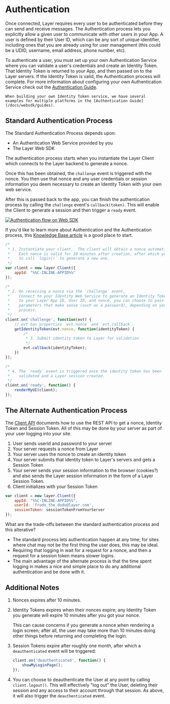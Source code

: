# Authentication

Once connected, Layer requires every user to be authenticated before they can send and receive messages. The Authentication process lets you explicitly allow a given user to communicate with other users in your App. A user is defined by their User ID, which can be any sort of unique identifier, including ones that you are already using for user management (this could be a UDID, username, email address, phone number, etc).

To authenticate a user, you must set up your own Authentication Service where you can validate a user's credentials and create an Identity Token. That Identity Token is returned to your App, and then passed on to the Layer servers. If the Identity Token is valid, the Authentication process will complete. For more information about configuring your own Authentication Service check out the [Authentication Guide](/docs/websdk/guides).

```emphasis
When building your own Identity Token service, we have several examples for multiple platforms in the [Authentication Guide](/docs/websdk/guides).
```

## Standard Authentication Process

The Standard Authentication Process depends upon:

* An Authentication Web Service provided by you
* The Layer Web SDK

The authentication process starts when you instantiate the Layer Client which connects to the Layer backend to generate a nonce.

Once this has been obtained, the `challenge` event is triggered with the nonce. You then use that nonce and any user credentials or session information you deem necessary to create an Identity Token with your own web service.

After this is passed back to the app, you can finish the authentication process by calling the `challenge` event's `callback(token)`.  This will enable the Client to generate a session and then trigger a `ready` event.

<a href="https://s3.amazonaws.com/static.layer.com/web/docs/websdk_auth.png" target="_blank"><img src="https://s3.amazonaws.com/static.layer.com/web/docs/websdk_auth.png" alt="Authentication flow on Web SDK"></a>


If you'd like to learn more about Authentication and the Authentication process, this [Knowledge Base article](https://support.layer.com/hc/en-us/articles/204225940-How-does-Authentication-work) is a good place to start.


```javascript
/*
 * 1. Instantiate your client.  The client will obtain a nonce automatically.
 *    Each nonce is valid for 10 minutes after creation, after which you will have
 *    to call `login()` to generate a new one.
 */
var client = new layer.Client({
    appId: "%%C-INLINE-APPID%%"
});

/*
 * 2. On receiving a nonce via the `challenge` event,
 *    Connect to your Identity Web Service to generate an Identity Token. In addition
 *    to your Layer App ID, User ID, and nonce, you can choose to pass in any other
 *    parameters that make sense (such as a password), depending on your App's login
 *    process.
 */
client.on('challenge', function(evt) {
    // evt has properties `evt.nonce` and `evt.callback`.
    getIdentityToken(evt.nonce, function(identityToken) {
        /*
         * 3. Submit identity token to Layer for validation
         */
        evt.callback(identityToken);
    })
});

/*
 * 4. The `ready` event is triggered once the identity token has been
 *    validated and a Layer session created.
 */
client.on('ready', function() {
    renderMyUI(client);
});
```

## The Alternate Authentication Process

The [Client API](/docs/client/introduction#authentication) documents how to use the REST API to get a nonce, Identity Token and Session Token.  All of this may be done by your server as part of your user logging into your site.

1. User sends userid and password to your server
2. Your server requests a nonce from Layer
3. Your server uses the nonce to create an identity token
4. Your server submits that identity token to Layer's servers and gets a Session Token
5. Your server sends your session information to the browser (cookies?) and also sends the Layer session information in the form of a Layer Session Token.
6. Client initializes with your Session Token

```javascript
var client = new layer.Client({
    appId: "%%C-INLINE-APPID%%",
    userId: 'frodo_the_dodo@layer.com',
    sessionToken: sessionTokenFromYourServer
});

```

What are the trade-offs between the standard authentication process and this alterative?

* The standard process lets authentication happen at any time; for sites where chat may not be the first thing the user does, this may be ideal.
* Requiring that logging in wait for a request for a nonce, and then a request for a session token means slower logins.
* The main advantage of the alternate process is that the time spent logging in makes a nice and simple place to do any additional authentication and be done with it.

## Additional Notes

1. Nonces expires after 10 minutes.
2. Identity Tokens expires when their nonces expire; any Identity Token you generate will expire 10 minutes after you got your nonce.

    This can cause concerns if you generate a nonce when rendering a login screen; after all, the user may take more than 10 minutes doing other things before returning and completing the login.

3. Session Tokens expire after roughly one month, after which a `deauthenticated` event will be triggered:

    ```javascript
    client.on('deauthenticated', function() {
        showMyLoginPage();
    });
    ```

4. You can choose to deauthenticate the User at any point by calling `client.logout()`. This will effectively "log out" the User, deleting their session and any access to their account through that session. As above, it will also trigger the `deauthenticated` event.
